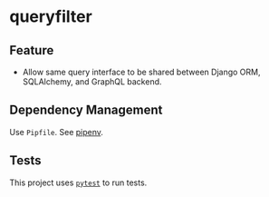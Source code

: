 # queryfilter

## Feature

- Allow same query interface to be shared between Django ORM, SQLAlchemy, and GraphQL backend.

## Dependency Management

Use `Pipfile`. See [pipenv](https://docs.pipenv.org/).

## Tests

This project uses [`pytest`](http://pytest.org) to run tests.
